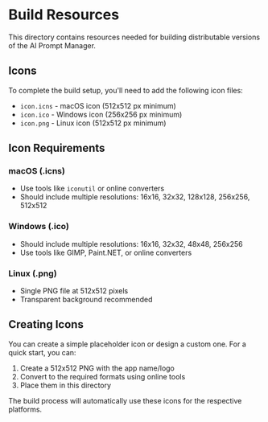 # Build Resources

This directory contains resources needed for building distributable versions of the AI Prompt Manager.

## Icons

To complete the build setup, you'll need to add the following icon files:

- `icon.icns` - macOS icon (512x512 px minimum)
- `icon.ico` - Windows icon (256x256 px minimum) 
- `icon.png` - Linux icon (512x512 px minimum)

## Icon Requirements

### macOS (.icns)
- Use tools like `iconutil` or online converters
- Should include multiple resolutions: 16x16, 32x32, 128x128, 256x256, 512x512

### Windows (.ico)
- Should include multiple resolutions: 16x16, 32x32, 48x48, 256x256
- Use tools like GIMP, Paint.NET, or online converters

### Linux (.png)
- Single PNG file at 512x512 pixels
- Transparent background recommended

## Creating Icons

You can create a simple placeholder icon or design a custom one. For a quick start, you can:

1. Create a 512x512 PNG with the app name/logo
2. Convert to the required formats using online tools
3. Place them in this directory

The build process will automatically use these icons for the respective platforms.